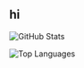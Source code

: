 ## hi
![GitHub Stats](https://github-readme-stats.vercel.app/api?username=Lisa-V-alt&theme=radical)

![Top Languages](https://github-readme-stats.vercel.app/api/top-langs/?username=Lisa-V-alt&layout=compact&theme=radical)
